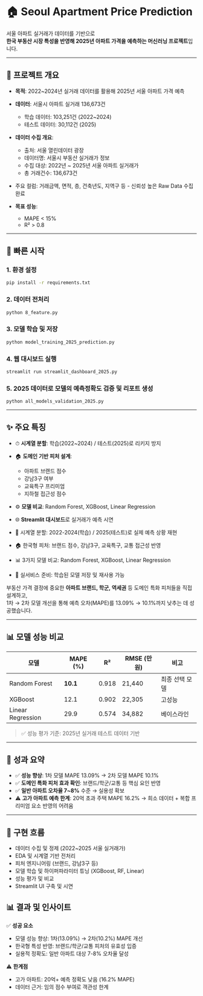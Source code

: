 # 🏠 Seoul Apartment Price Prediction

서울 아파트 실거래가 데이터를 기반으로  
**한국 부동산 시장 특성을 반영해 2025년 아파트 가격을 예측하는 머신러닝 프로젝트**입니다.

---

## 📌 프로젝트 개요

- **목적**: 2022~2024년 실거래 데이터를 활용해 2025년 서울 아파트 가격 예측
- **데이터**: 서울시 아파트 실거래 136,673건
  - 학습 데이터: 103,251건 (2022~2024)
  - 테스트 데이터: 30,112건 (2025)
 
- **데이터 수집 개요**:
  - 출처: 서울 열린데이터 광장
  - 데이터명: 서울시 부동산 실거래가 정보
  - 수집 대상: 2022년 ~ 2025년 서울 아파트 실거래가
  - 총 거래건수: 136,673건


- 주요 컬럼: 거래금액, 면적, 층, 건축년도, 지역구 등 - 신뢰성 높은 Raw Data 수집 완료
 
  
- **목표 성능**:  
  - MAPE < 15%  
  - R² > 0.8

---

## 🚀 빠른 시작

### 1. 환경 설정
```bash
pip install -r requirements.txt
```

### 2. 데이터 전처리
```bash
python 8_feature.py
```

### 3. 모델 학습 및 저장
```bash
python model_training_2025_prediction.py
```

### 4. 웹 대시보드 실행
```bash
streamlit run streamlit_dashboard_2025.py
```

### 5. 2025 데이터로 모델의 예측정확도 검증 및 리포트 생성
```bash
python all_models_validation_2025.py
```

---

## ✨ 주요 특징

- ⏱ **시계열 분할**: 학습(2022~2024) / 테스트(2025)로 리키지 방지
- 🏠 **도메인 기반 피처 설계**:  
  - 아파트 브랜드 점수  
  - 강남3구 여부  
  - 교육특구 프리미엄  
  - 지하철 접근성 점수  
- ⚙️ **모델 비교**: Random Forest, XGBoost, Linear Regression
- 🌐 **Streamlit 대시보드**로 실거래가 예측 시연


- 🎯 시계열 분할: 2022-2024(학습) / 2025(테스트)로 실제 예측 상황 재현
- 🏠 한국형 피처: 브랜드 점수, 강남3구, 교육특구, 교통 접근성 반영
- 📊 3가지 모델 비교: Random Forest, XGBoost, Linear Regression
- 🚀 실서비스 준비: 학습된 모델 저장 및 재사용 가능
  

부동산 가격 결정에 중요한 **아파트 브랜드, 학군, 역세권** 등 도메인 특화 피처들을 직접 설계하고,  
1차 → 2차 모델 개선을 통해 예측 오차(MAPE)를 13.09% → 10.1%까지 낮추는 데 성공했습니다.

---

## 📊 모델 성능 비교

| 모델              | MAPE (%) | R²    | RMSE (만원) | 비고           |
|-------------------|----------|-------|--------------|----------------|
| Random Forest      | **10.1**  | 0.918 | 21,440       | 최종 선택 모델 |
| XGBoost            | 12.1     | 0.902 | 22,305       | 고성능         |
| Linear Regression  | 29.9     | 0.574  | 34,882       | 베이스라인     |

> ✅ 성능 평가 기준: 2025년 실거래 테스트 데이터 기반

---

## 🎯 성과 요약

- ✅ **성능 향상**: 1차 모델 MAPE 13.09% → 2차 모델 MAPE 10.1%
- ✅ **도메인 특화 피처 효과 확인**: 브랜드/학군/교통 등 핵심 요인 반영
- ✅ **일반 아파트 오차율 7~8%** 수준 → 실용성 확보
- ⚠️ **고가 아파트 예측 한계**: 20억 초과 주택 MAPE 16.2% → 희소 데이터 + 복합 프리미엄 요소 반영의 어려움

---


## 📌 구현 흐름
- 데이터 수집 및 정제 (2022~2025 서울 실거래가)
- EDA 및 시계열 기반 전처리
- 피처 엔지니어링 (브랜드, 강남3구 등) 
- 모델 학습 및 하이퍼파라미터 튜닝 (XGBoost, RF, Linear)
- 성능 평가 및 비교
- Streamlit UI 구축 및 시연



## 📊 결과 및 인사이트
✅ **성공 요소**
- 모델 성능 향상: 1차(13.09%) → 2차(10.2%) MAPE 개선
- 한국형 특성 반영: 브랜드/학군/교통 피처의 유효성 입증
- 실용적 정확도: 일반 아파트 대상 7-8% 오차율 달성

⚠️ **한계점**
- 고가 아파트: 20억+ 예측 정확도 낮음 (16.2% MAPE)
- 데이터 근거: 임의 점수 부여로 객관성 한계


